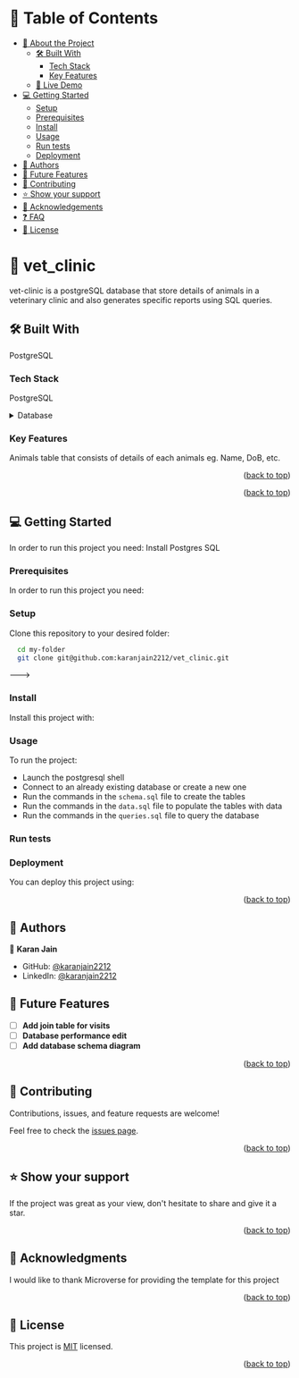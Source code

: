 


<!-- TABLE OF CONTENTS -->

# 📗 Table of Contents

- [📖 About the Project](#about-project)
  - [🛠 Built With](#built-with)
    - [Tech Stack](#tech-stack)
    - [Key Features](#key-features)
  - [🚀 Live Demo](#live-demo)
- [💻 Getting Started](#getting-started)
  - [Setup](#setup)
  - [Prerequisites](#prerequisites)
  - [Install](#install)
  - [Usage](#usage)
  - [Run tests](#run-tests)
  - [Deployment](#triangular_flag_on_post-deployment)
- [👥 Authors](#authors)
- [🔭 Future Features](#future-features)
- [🤝 Contributing](#contributing)
- [⭐️ Show your support](#support)
- [🙏 Acknowledgements](#acknowledgements)
- [❓ FAQ](#faq)
- [📝 License](#license)

<!-- PROJECT DESCRIPTION -->

# 📖 vet_clinic <a name="about-project"></a>

vet-clinic is a postgreSQL database that store details of animals in a veterinary clinic and also generates specific reports using SQL queries.



## 🛠 Built With <a name="built-with"></a>
PostgreSQL

### Tech Stack <a name="tech-stack"></a>
PostgreSQL





<details>
<summary>Database</summary>
  <ul>
    <li><a href="https://www.postgresql.org/">PostgreSQL</a></li>
  </ul>
</details>

<!-- Features -->

### Key Features <a name="key-features"></a>



Animals table that consists of details of each animals eg. Name, DoB, etc.

<p align="right">(<a href="#readme-top">back to top</a>)</p>



<p align="right">(<a href="#readme-top">back to top</a>)</p>

<!-- GETTING STARTED -->

## 💻 Getting Started <a name="getting-started"></a>

In order to run this project you need: Install Postgres SQL



### Prerequisites

In order to run this project you need:

<!--
Example command:

```sh
 gem install rails
```
 -->

### Setup

Clone this repository to your desired folder:

```sh
  cd my-folder
  git clone git@github.com:karanjain2212/vet_clinic.git
```
--->

### Install

Install this project with:

<!--
Example command:

```sh
  cd my-project
  gem install
```
--->

### Usage

To run the project:
- Launch the postgresql shell
- Connect to an already existing database or create a new one
- Run the commands in the `schema.sql` file to create the tables
- Run the commands in the `data.sql` file to populate the tables with data
- Run the commands in the `queries.sql` file to query the database

<!--
Example command:

```sh
  rails server
```
--->

### Run tests


<!--
Example commands:

```sh
  bin/rails test test/models/article_test.rb
```
--->

### Deployment

You can deploy this project using:

<!--
Example:

```sh

```
 -->

<p align="right">(<a href="#readme-top">back to top</a>)</p>

<!-- AUTHORS -->

## 👥 Authors <a name="authors"></a>


👤 **Karan Jain**

- GitHub: [@karanjain2212](https://github.com/karanjain2212)
- LinkedIn: [@karanjain2212](https://linkedin.com/in/karanjain2212)


<!-- FUTURE FEATURES -->

## 🔭 Future Features <a name="future-features"></a>


- [ ] **Add join table for visits**
- [ ] **Database performance edit**
- [ ] **Add database schema diagram**

<p align="right">(<a href="#readme-top">back to top</a>)</p>

<!-- CONTRIBUTING -->

## 🤝 Contributing <a name="contributing"></a>

Contributions, issues, and feature requests are welcome!

Feel free to check the [issues page](https://github.com/karanJ2212/vet_clinic/issues).

<p align="right">(<a href="#readme-top">back to top</a>)</p>

<!-- SUPPORT -->

## ⭐️ Show your support <a name="support"></a>


If the project was great as your view, don't hesitate to share and give it a star.

<p align="right">(<a href="#readme-top">back to top</a>)</p>

<!-- ACKNOWLEDGEMENTS -->

## 🙏 Acknowledgments <a name="acknowledgements"></a>


I would like to thank Microverse for providing the template for this project

<p align="right">(<a href="#readme-top">back to top</a>)</p>


<!-- LICENSE -->

## 📝 License <a name="license"></a>

This project is [MIT](https://github.com/karanJ2212/vet_clinic/blob/dev/LICENSE.md) licensed.


<p align="right">(<a href="#readme-top">back to top</a>)</p>
